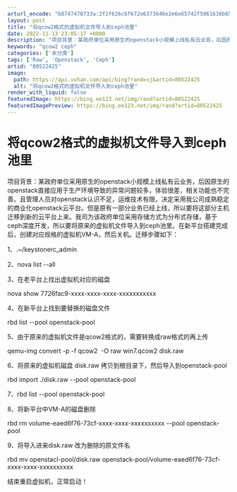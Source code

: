 ```yaml
---
arturl_encode: "68747470733a:2f2f626c6f672e6373646e2e6e65742f5061636b6574383836:2f61727469636c652f64657461696c732f3830353232343235"
layout: post
title: "将qcow2格式的虚拟机文件导入到ceph池里"
date: 2022-11-13 23:05:17 +0800
description: "项目背景：某政府单位采用原生的openstack小规模上线私有云业务，后因原生的openstack直"
keywords: "qcow2 ceph"
categories: ['未分类']
tags: ['Raw', 'Openstack', 'Ceph']
artid: "80522425"
image:
  path: https://api.vvhan.com/api/bing?rand=sj&artid=80522425
  alt: "将qcow2格式的虚拟机文件导入到ceph池里"
render_with_liquid: false
featuredImage: https://bing.ee123.net/img/rand?artid=80522425
featuredImagePreview: https://bing.ee123.net/img/rand?artid=80522425
---
```


# 将qcow2格式的虚拟机文件导入到ceph池里

项目背景：某政府单位采用原生的openstack小规模上线私有云业务，后因原生的openstack直接应用于生产环境导致的异常问题较多，体验很差，相关功能也不完善。且管理人员对openstack认识不足，运维技术有限，决定采用我公司成熟稳定的商业化openstack云平台。但是原有一部分业务已经上线，所以要将这部分主机迁移到新的云平台上来。我司为该政府单位采用存储方式为分布式存储，基于ceph深度开发，所以要将原来的虚拟机文件导入到ceph池里。在新平台搭建完成后，创建对应规格的虚拟机VM-A，然后关机。迁移步骤如下：

1、.~/keystonerc\_admin

2、nova list --all

3、在老平台上找出虚拟机对应的磁盘

nova show 7726fac9-xxxx-xxxx-xxxx-xxxxxxxxxxx

4、在新平台上找到要替换的磁盘文件

rbd list --pool openstack-pool

5、由于原来的虚拟机文件是qcow2格式的，需要转换成raw格式的再上传

qemu-img convert -p -f qcow2  -O raw win7.qcow2 disk.raw

6、将原来的虚拟机磁盘 disk.raw 拷贝到根目录下，然后导入到openstack-pool

rbd import ./disk.raw --pool openstack-pool

7、rbd list --pool openstack-pool

8、将新平台中VM-A的磁盘删除

rbd rm volume-eaed6f76-73cf-xxxx-xxxx-xxxxxxxxxx --pool openstack-pool

9、将导入进来disk.raw 改为删除的原文件名

rbd mv openstacl-pool/disk.raw openstack-pool/volume-eaed6f76-73cf-xxxx-xxxx-xxxxxxxxxx

结束重启虚拟机，正常启动！